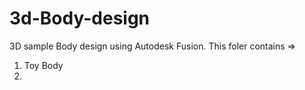 # 3d-Body-design
3D sample Body design using Autodesk Fusion. 
This foler contains =>
1) Toy Body
2) 
